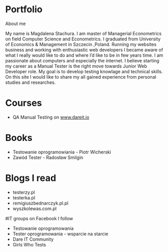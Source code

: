 # Portfolio

About me

My name is Magdalena Stachura. I am master of Managerial Econometrics on field Computer Science and Econometrics. I graduated from University of Economics & Management in Szczecin ,Poland. Running my websites business and working with enthusiastic web developers I became aware of what I really would like to do and where I’d like to be in few years time. I am passionate about computers and especially the internet. I believe starting my career as a Manual Tester is the right move towards Junior Web Developer role. My goal is to develop testing knowlage and technical skills. On this site I would like to share my all gained experience from personal studies and researches. 


# Courses
* QA Manual Testing on www.dareit.io

# Books
* Testowanie oprogramowiania - Piotr Wicherski
* Zawód Tester - Radosław Smilgin

# Blogs I read
* testerzy.pl
* testerka.pl
* remigiuszbednarczyk.pl.pl
* wyszkolewas.com.pl

#IT groups on Facebook I follow
* Testowanie oprogramowania
* Tester oprogramowania - wsparcie na starcie
* Dare IT Community
* Girls Who Tests









